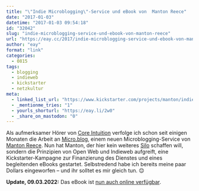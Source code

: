 ```yaml
---
title: "\"Indie Microblogging\"-Service und eBook von  Manton Reece"
date: "2017-01-03"
datetime: "2017-01-03 09:54:18"
id: "32042"
slug: "indie-microblogging-service-und-ebook-von-manton-reece"
url: "https://eay.cc/2017/indie-microblogging-service-und-ebook-von-manton-reece/"
author: "eay"
format: "link"
categories:
  - 0815
tags:
  - blogging
  - indieweb
  - kickstarter
  - netzkultur
meta:
  - linked_list_url: "https://www.kickstarter.com/projects/manton/indie-microblogging-owning-your-short-form-writing"
  - _mentionme_tries: "1"
  - yourls_shorturl: "https://eay.li/2w0"
  - _share_on_mastodon: "0"
---
```


Als aufmerksamer Hörer von [Core Intuition](https://www.coreint.org/) verfolge ich schon seit einigen Monaten die Arbeit an [Micro.blog](http://micro.blog/), einem neuen Microblogging-Service von [Manton Reece](http://www.manton.org/). Nun hat Manton, der hier kein weiteres [Silo](https://indieweb.org/silo) schaffen will, sondern die Prinzipien von Open Web und Indieweb aufgreift, eine Kickstarter-Kampagne zur Finanzierung des Dienstes und eines begleitenden eBooks gestartet. Selbstredend habe ich bereits meine paar Dollars eingeworfen – und ihr solltet es mir gleich tun. 😌

**Update, 09.03.2022:** Das eBook ist [nun auch online verfügbar](https://eay.cc/2022/ebook-indie-microblogging-by-manton-reece/).
